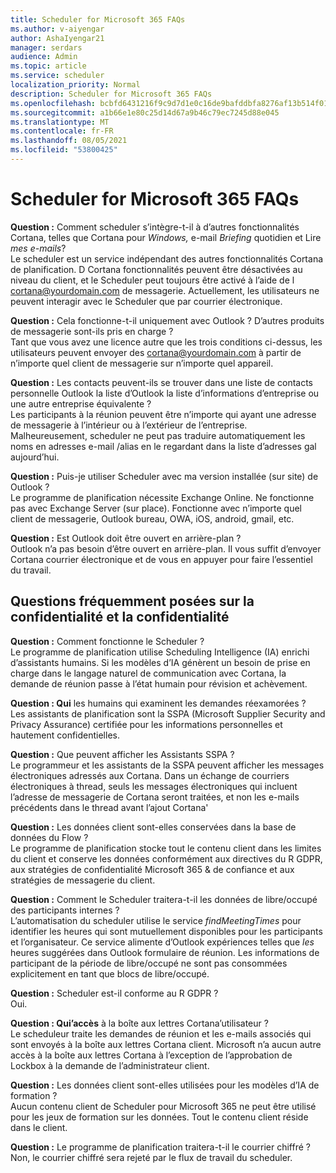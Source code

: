 ```yaml
---
title: Scheduler for Microsoft 365 FAQs
ms.author: v-aiyengar
author: AshaIyengar21
manager: serdars
audience: Admin
ms.topic: article
ms.service: scheduler
localization_priority: Normal
description: Scheduler for Microsoft 365 FAQs
ms.openlocfilehash: bcbfd6431216f9c9d7d1e0c16de9bafddbfa8276af13b514f0107f6369e6c759
ms.sourcegitcommit: a1b66e1e80c25d14d67a9b46c79ec7245d88e045
ms.translationtype: MT
ms.contentlocale: fr-FR
ms.lasthandoff: 08/05/2021
ms.locfileid: "53800425"
---
```

# <a name="scheduler-for-microsoft-365-faqs"></a>Scheduler for Microsoft 365 FAQs

**Question :** Comment scheduler s’intègre-t-il à d’autres fonctionnalités Cortana, telles que Cortana pour *Windows,* e-mail *Briefing* quotidien et Lire *mes e-mails*?</br>
Le scheduler est un service indépendant des autres fonctionnalités Cortana de planification. D Cortana fonctionnalités peuvent être désactivées au niveau du client, et le Scheduler peut toujours être activé à l’aide de l cortana@yourdomain.com de messagerie. Actuellement, les utilisateurs ne peuvent interagir avec le Scheduler que par courrier électronique.

**Question :** Cela fonctionne-t-il uniquement avec Outlook ? D’autres produits de messagerie sont-ils pris en charge ?</br>
Tant que vous avez une licence autre que les trois conditions ci-dessus, les utilisateurs peuvent envoyer des cortana@yourdomain.com à partir de n’importe quel client de messagerie sur n’importe quel appareil.

**Question :** Les contacts peuvent-ils se trouver dans une liste de contacts personnelle Outlook la liste d’Outlook la liste d’informations d’entreprise ou une autre entreprise équivalente ?</br>
Les participants à la réunion peuvent être n’importe qui ayant une adresse de messagerie à l’intérieur ou à l’extérieur de l’entreprise. Malheureusement, scheduler ne peut pas traduire automatiquement les noms en adresses e-mail /alias en le regardant dans la liste d’adresses gal aujourd’hui.

**Question :** Puis-je utiliser Scheduler avec ma version installée (sur site) de Outlook ?</br>
Le programme de planification nécessite Exchange Online. Ne fonctionne pas avec Exchange Server (sur place). Fonctionne avec n’importe quel client de messagerie, Outlook bureau, OWA, iOS, android, gmail, etc.

**Question :** Est Outlook doit être ouvert en arrière-plan ?</br>
Outlook n’a pas besoin d’être ouvert en arrière-plan. Il vous suffit d’envoyer Cortana courrier électronique et de vous en appuyer pour faire l’essentiel du travail.

## <a name="frequently-asked-trust-and-privacy-questions"></a>Questions fréquemment posées sur la confidentialité et la confidentialité

**Question :** Comment fonctionne le Scheduler ?</br>
Le programme de planification utilise Scheduling Intelligence (IA) enrichi d’assistants humains. Si les modèles d’IA génèrent un besoin de prise en charge dans le langage naturel de communication avec Cortana, la demande de réunion passe à l’état humain pour révision et achèvement.

**Question : Qui** les humains qui examinent les demandes réexamorées ? </br>
Les assistants de planification sont la SSPA (Microsoft Supplier Security and Privacy Assurance) certifiée pour les informations personnelles et hautement confidentielles.

**Question :** Que peuvent afficher les Assistants SSPA ?</br>
Le programmeur et les assistants de la SSPA peuvent afficher les messages électroniques adressés aux Cortana. Dans un échange de courriers électroniques à thread, seuls les messages électroniques qui incluent l’adresse de messagerie de Cortana seront traitées, et non les e-mails précédents dans le thread avant l’ajout Cortana'

**Question :** Les données client sont-elles conservées dans la base de données du Flow ? </br>
Le programme de planification stocke tout le contenu client dans les limites du client et conserve les données conformément aux directives du R GDPR, aux stratégies de confidentialité Microsoft 365 & de confiance et aux stratégies de messagerie du client.

**Question :** Comment le Scheduler traitera-t-il les données de libre/occupé des participants internes ? </br>
L’automatisation du scheduler utilise le service *findMeetingTimes* pour identifier les heures qui sont mutuellement disponibles pour les participants et l’organisateur. Ce service alimente d’Outlook expériences telles que *les* heures suggérées dans Outlook formulaire de réunion. Les informations de participant de la période de libre/occupé ne sont pas consommées explicitement en tant que blocs de libre/occupé.

**Question :** Scheduler est-il conforme au R GDPR ? </br>
Oui.

**Question : Qui’accès** à la boîte aux lettres Cortana’utilisateur ? </br>
Le scheduleur traite les demandes de réunion et les e-mails associés qui sont envoyés à la boîte aux lettres Cortana client. Microsoft n’a aucun autre accès à la boîte aux lettres Cortana à l’exception de l’approbation de Lockbox à la demande de l’administrateur client.

**Question :** Les données client sont-elles utilisées pour les modèles d’IA de formation ?</br>
Aucun contenu client de Scheduler pour Microsoft 365 ne peut être utilisé pour les jeux de formation sur les données. Tout le contenu client réside dans le client.

**Question :** Le programme de planification traitera-t-il le courrier chiffré ?</br>
Non, le courrier chiffré sera rejeté par le flux de travail du scheduler.
